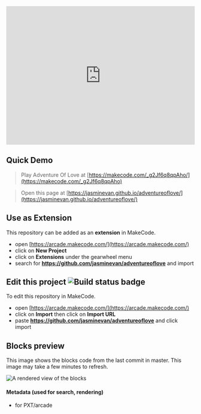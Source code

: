  <div style="position:relative;height:calc(300px + 5em);width:100%;overflow:hidden;">
 <iframe style="position:absolute;top:0;left:0;width:100%;height:100%;" src="https://arcade.makecode.com/---codeembed#pub:_5DD1A80DV0q8" allowfullscreen="allowfullscreen" frameborder="0" sandbox="allow-scripts allow-same-origin">
 </iframe>
</div>
 
 ## Quick Demo

> Play Adventure Of Love at [https://makecode.com/_g2Jf6q8qpAho/](https://makecode.com/_g2Jf6q8qpAho)

> Open this page at [https://jasminevan.github.io/adventureoflove/](https://jasminevan.github.io/adventureoflove/)

## Use as Extension

This repository can be added as an **extension** in MakeCode.

* open [https://arcade.makecode.com/](https://arcade.makecode.com/)
* click on **New Project**
* click on **Extensions** under the gearwheel menu
* search for **https://github.com/jasminevan/adventureoflove** and import

## Edit this project ![Build status badge](https://github.com/jasminevan/adventureoflove/workflows/MakeCode/badge.svg)

To edit this repository in MakeCode.

* open [https://arcade.makecode.com/](https://arcade.makecode.com/)
* click on **Import** then click on **Import URL**
* paste **https://github.com/jasminevan/adventureoflove** and click import

## Blocks preview

This image shows the blocks code from the last commit in master.
This image may take a few minutes to refresh.

![A rendered view of the blocks](https://github.com/jasminevan/adventureoflove/raw/master/.github/makecode/blocks.png)

#### Metadata (used for search, rendering)

* for PXT/arcade
<script src="https://makecode.com/gh-pages-embed.js"></script><script>makeCodeRender("{{ site.makecode.home_url }}", "{{ site.github.owner_name }}/{{ site.github.repository_name }}");</script>

